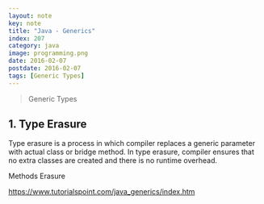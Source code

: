 ```yaml
---
layout: note
key: note
title: "Java - Generics"
index: 207
category: java
image: programming.png
date: 2016-02-07
postdate: 2016-02-07
tags: [Generic Types]
---
```


> Generic Types

## 1. Type Erasure
Type erasure is a process in which compiler replaces a generic parameter with actual class or bridge method. In type erasure, compiler ensures that no extra classes are created and there is no runtime overhead.


Methods Erasure

https://www.tutorialspoint.com/java_generics/index.htm
